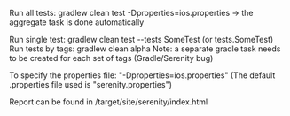 Run all tests: gradlew clean test -Dproperties=ios.properties
-> the aggregate task is done automatically

Run single test: gradlew clean test --tests SomeTest (or tests.SomeTest)
Run tests by tags: gradlew clean alpha
Note: a separate gradle task needs to be created for each set of tags (Gradle/Serenity bug)

To specify the properties file: "-Dproperties=ios.properties"
(The default .properties file used is "serenity.properties")

Report can be found in /target/site/serenity/index.html